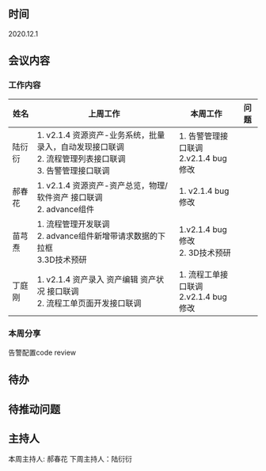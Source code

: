 ## 时间

2020.12.1

## 会议内容

### 工作内容

| 姓名   | 上周工作                                                                                                    | 本周工作                                  | 问题 |
| ------ | ----------------------------------------------------------------------------------------------------------- | ----------------------------------------- | ---- |
| 陆衍衍 | 1. v2.1.4 资源资产-业务系统，批量录入，自动发现接口联调 <br> 2. 流程管理列表接口联调<br>3. 告警管理接口联调 | 1. 告警管理接口联调<br>2.v2.1.4 bug修改   |      |
| 郝春花 | 1. v2.1.4 资源资产-资产总览，物理/软件资产 接口联调 <br> 2. advance组件                                     | 1. v2.1.4 bug修改                         |
| 苗芎焘 | 1. 流程管理开发联调 <br> 2. advance组件新增带请求数据的下拉框 <br>3.3D技术预研                              | 1.v2.1.4 bug修改 <br>2. 3D技术预研        |
| 丁庭刚 | 1. v2.1.4 资产录入 资产编辑 资产状况 接口联调 <br> 2. 流程工单页面开发接口联调                              | 1. 流程工单接口联调  <br>2.v2.1.4 bug修改 |      |

### 本周分享

告警配置code review

## 待办

## 待推动问题

## 主持人

本周主持人: 郝春花
下周主持人：陆衍衍
